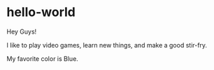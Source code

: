 # hello-world

Hey Guys!

I like to play video games, learn new things, and make a good stir-fry. 

My favorite color is Blue.

